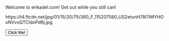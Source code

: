 <p> Welcome to erikadel.com! Get out while you still can!</p>
<img>https://t4.ftcdn.net/jpg/01/15/20/75/360_F_115207580_US2etunH78I7iMYHOoNVvxQTCIdoPdRj.jpg</img>

<button type="button" onclick="alert('Hello world!')">Click Me!</button>
